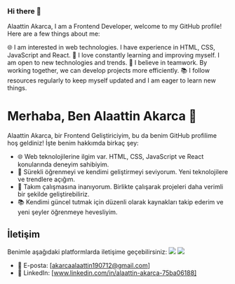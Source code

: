 ### Hi there 👋
Alaattin Akarca, I am a Frontend Developer, welcome to my GitHub profile! Here are a few things about me:

🌐 I am interested in web technologies. I have experience in HTML, CSS, JavaScript and React.
🚀 I love constantly learning and improving myself. I am open to new technologies and trends.
👥 I believe in teamwork. By working together, we can develop projects more efficiently.
📚 I follow resources regularly to keep myself updated and I am eager to learn new things.

# Merhaba, Ben Alaattin Akarca 👋

Alaattin Akarca, bir Frontend Geliştiriciyim, bu da benim GitHub profilime hoş geldiniz! İşte benim hakkımda birkaç şey:

- 🌐 Web teknolojilerine ilgim var. HTML, CSS, JavaScript ve React konularında deneyim sahibiyim.
- 🚀 Sürekli öğrenmeyi ve kendimi geliştirmeyi seviyorum. Yeni teknolojilere ve trendlere açığım.
- 👥 Takım çalışmasına inanıyorum. Birlikte çalışarak projeleri daha verimli bir şekilde geliştirebiliriz.
- 📚 Kendimi güncel tutmak için düzenli olarak kaynakları takip ederim ve yeni şeyler öğrenmeye hevesliyim.
## İletişim

Benimle aşağıdaki platformlarda iletişime geçebilirsiniz:
<img src="{[BadgeURLHere](https://img.shields.io/badge/Gmail-D14836?style=for-the-badge&logo=gmail&logoColor=white)}" />
<img src="{[BadgeURLHere](https://img.shields.io/badge/LinkedIn-0077B5?style=for-the-badge&logo=linkedin&logoColor=white)}" />
- 📧 E-posta: [akarcaalaattin190712@gmail.com]
- 💼 LinkedIn: [www.linkedin.com/in/alaattin-akarca-75ba06188]
